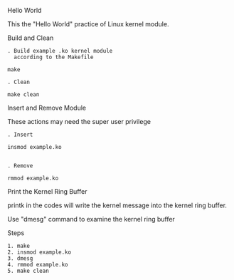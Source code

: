 Hello World

This the "Hello World" practice of Linux
kernel module.

Build and Clean

	. Build example .ko kernel module
	  according to the Makefile

	make

	. Clean

	make clean

Insert and Remove Module

These actions may need the super user
privilege

	. Insert

	insmod example.ko


	. Remove

	rmmod example.ko

Print the Kernel Ring Buffer

printk in the codes will write the kernel
message into the kernel ring buffer.

Use "dmesg" command to examine the kernel
ring buffer


Steps

	1. make
	2. insmod example.ko
	3. dmesg
	4. rmmod example.ko
	5. make clean
